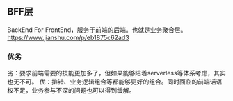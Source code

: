 ## BFF层
BackEnd For FrontEnd，服务于前端的后端。也就是业务聚合层。https://www.jianshu.com/p/eb1875c62ad3

### 优劣
劣：要求前端需要的技能更加多了，但如果能够陪着serverless等体系考虑，其实也无不可。
优：排错、业务逻辑组合等都能够更好的组合。同时面临的前端话语权不足，业务参与不深的问题也可以得到缓解。
